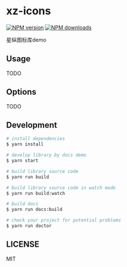# xz-icons

[![NPM version](https://img.shields.io/npm/v/xz-icons.svg?style=flat)](https://npmjs.org/package/xz-icons)
[![NPM downloads](http://img.shields.io/npm/dm/xz-icons.svg?style=flat)](https://npmjs.org/package/xz-icons)

星纵图标库demo

## Usage

TODO

## Options

TODO

## Development

```bash
# install dependencies
$ yarn install

# develop library by docs demo
$ yarn start

# build library source code
$ yarn run build

# build library source code in watch mode
$ yarn run build:watch

# build docs
$ yarn run docs:build

# check your project for potential problems
$ yarn run doctor
```

## LICENSE

MIT
